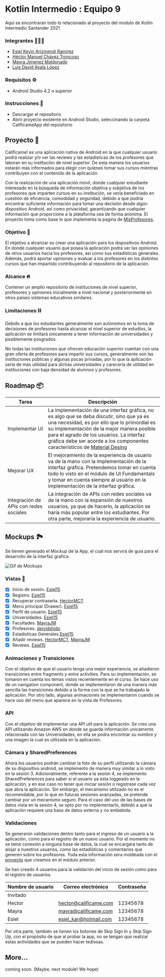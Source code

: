 # Kotlin Intermedio : Equipo 9
 Aquí se encontraran todo lo relacionado al proyecto del modulo de Kotlin Intermedio Santander 2021
 ### Integrantes 🧑🏻‍💻
 - [Esiel Kevin Arizmendi Ramírez](https://github.com/Esiel15)
 - [Héctor Manuel Chávez Troncoso](https://github.com/HectorMCT)
 - [Mayra Jimenez Maldonado](https://github.com/MayraJM)
 - [Luis David Ayala López](https://github.com/deividshido)
 
### Requisitos ⚙️
- Android Studio 4.2 o superior

### Instrucciones 🔧
- Descargar el repositorio
- Abrir proyecto existente en Android Studio, seleccinando la carpeta CalificameApp del repositorio


## Proyecto 🚀
 Califícame! es una aplicación nativa de Android en la que cualquier usuario podrá realizar y/o ver las reviews y las estadísticas de los profesores que laboran en su institución de nivel superior. De esta manera los usuarios estarán más informados para elegir con quienes tomar sus cursos mientras contribuyen con el contenido de la aplicación. 
 
 Con la realización de una aplicación móvil, donde cualquier estudiante interesado en la búsqueda de información objetiva y subjetiva de los profesores que imparten cursos en su institución, se vería beneficiado en cuestión de eficiencia, comodidad y seguridad, debido a que podría encontrar suficiente información para tomar una decisión desde algún dispositivo Android, así como privacidad, garantizando que cualquier información que proporcione a la plataforma sea de forma anónima. El proyecto toma como base lo que implementa la pagina de [MisProfesores](https://www.misprofesores.com/).

### Objetivo 🏹
El objetivo a alcanzar es crear una aplicación para los dispositivos Android. En donde cualquier usuario que posea la aplicación podrá ver las opiniones de otros usuarios hacia los profesores, así como sus estadísticas generales. Además, podrá aportar opiniones y evaluar a los profesores en los distintos cursos que han impartido contribuyendo al repositorio de la aplicación.

### Alcance 🔥
Contener un amplio repositorio de instituciones de nivel superior, profesores y opiniones inicialmente a nivel nacional y posteriormente en otros países sistemas educativos similares.

### Limitaciones ⛓
Debido a que los estudiantes generalmente son autónomos en la toma de decisiones de profesores hasta alcanzar el nivel superior de estudios, la aplicación se limitará únicamente a tener información de universidades y posiblemente posgrados.

No todas las instituciones que ofrecen educación superior cuentan con una gran oferta de profesores para impartir sus cursos, generalmente son las instituciones públicas y algunas pocas privadas, por lo que la aplicación sería de más utilidad para dichas universidades y carecería de utilidad en instituciones con baja densidad de alumnos y profesores.
 
## Roadmap 📦

Tarea | Descripción
------------ | -------------
Implementar UI | La implementación de una interfaz gráfica, no es algo que se deba discutir, sino que ya es una necesidad, es por ello que lo primordial es su implementación de la mejor manera posible para el agrado de los usuarios. La interfaz gráfica debe ser acorde a los componentes característicos de [Material Desing](https://material.io/design)
Mejorar UX | El mejoramiento de la experiencia de usuario va de la mano con la implementación de la interfaz gráfica. Pretendemos tomar en cuenta todo lo visto en el módulo de UI Fundamentals y tomar en cuenta siempre al usuario en la implementación de la interfaz gráfica.
Integración de APIs con redes sociales | La integración de APIs con redes sociales va de la mano con la expansión de nuestros usuarios, ya que de hacerlo, la aplicación se haría más popular entre los estudiantes. Por otra parte, mejoraría la experiencia de usuario.

## Mockups 🏞

Se tienen generado el Mockup de la App, el cual nos servirá de guía para el desarrollo de la interfaz grafica.

![Gif de Mockups](https://github.com/HectorMCT/Kotlin_Intermedio_Equipo1/blob/main/Media/UI%20GIF.gif)

### Vistas 🌁

- [x] Inicio de sesión. [Esiel15](https://github.com/Esiel15)
- [x] Registro. [Esiel15](https://github.com/Esiel15)
- [x] Recuperar contraseña. [HectorMCT](https://github.com/HectorMCT)
- [x] Menú principal (Drawer). [Esiel15](https://github.com/Esiel15)
- [x] Perfil de usuario. [Esiel15](https://github.com/Esiel15)
- [x] Universidades. [Esiel15](https://github.com/Esiel15)
- [x] Facultades. [MayraJM](https://github.com/MayraJM)
- [x] Profesores. [deividshido](https://github.com/deividshido)
- [x] Estadisticas Generales.[Esiel15](https://github.com/Esiel15)
- [x] Añadir reviews. [HectorMCT](https://github.com/HectorMCT), [MayraJM](https://github.com/MayraJM)
- [x] Reviews. [Esiel15](https://github.com/Esiel15)

### Animaciones y Transiciones
Con el objetivo de que el usuario tenga una mejor experiencia, se añadieron transiciones entre fragments y entre activities. Para su implementación, se tomaron en cuenta los temas vistos recientemente en el curso. Se hace uso de un navigation component, donde se implementaron de una manera más sencilla las transiciones debido a la forma con la que se ha trabajado la aplicación. Por otro lado, algunas animaciones se implementaron cuando se hace uso del menú que aparece en la vista de Profesores.

### API
Con el objetivo de implementar una API util para la aplicación. Se creo una API utilizando Amazon AWS en donde se guarda información unicamente relacionada con las Universidades, en ella se podra encontrar su nombre y una imagen la cual es utilizada en la aplicación.

### Cámara y SharedPreferences
Ahora los usuarios podrán cambiar la foto de su perfil utilizando la cámara de su dispositivo android, se implemento de manera muy similar a lo visto en la sesión 3. Adicionalmente, referente a la sesión 4, se implemento SharedPreferences para saber si el usuario ya esta loggeado en la aplicación, y en ese caso no tener que iniciar sesión o registrase cada vez que abra la aplicación. Sin embargo, el mecanismo utilizado no es el recomendable, por lo que en futuras sesiones avanzadas, se pretende cambiar por un mecanismo seguro. Para el caso del uso de las bases de datos vista en la sesión 4, se opto por no implementarlo, debido a que la aplicación requiere una base de datos externa y no embebida.

### Validaciones
Se generaron validaciones dentro tanto para el ingreso de un usuario a la aplicación, como para el registro de un nuevo usuario. Por el momento no se tiene conexión a ninguna base de datos, la cual se encargara tanto de alojar a nuestros usuarios, como las estadísticas y comentarios que generen sobre los profesores. Toda esta información sera moldeada con el [proyecto](https://github.com/HectorMCT/Kotlin_Intermedio_Equipo19/tree/main/CalificameApp/app/src/main/java/com/esielkar/calificame/model) que creamos en el módulo anterior.

Se han creado 4 usuarios para la validación del inicio de sesión como para el registro de usuarios.

Nombre de usuario | Correo electrónico | Contraseña
------------ | ------------- | -------------
Invitado |  | 
Hector | hector@calificame.com | 12345678
Mayra | mayra@calificame.com | 12345678
Esiel | esiel_kar@hotmail.com | 12345678


Por otra parte, también se tienen los botones de Skip Sign In y Skip Sign Up, con el propósito de que al probar la app, no se tengan que realizar estas actividades que se pueden hacer tediosas.

## More...
coming soon. (Maybe, next module! We hope)
